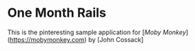 # One Month Rails
This is the pinteresting sample application for
[*Moby Monkey*] (https://mobymonkey.com)
by [John Cossack]
